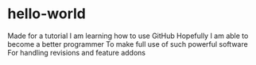 # hello-world
Made for a tutorial
I am learning how to use GitHub
Hopefully I am able to become a better programmer
To make full use of such powerful software
For handling revisions and feature addons
